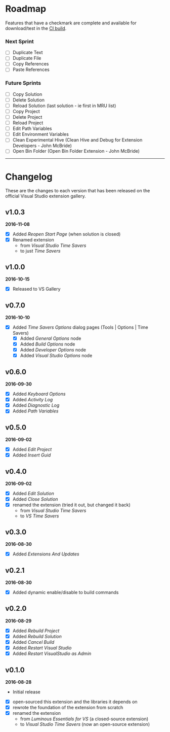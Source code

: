 # Roadmap
Features that have a checkmark are complete and available for
download/test in the
[CI build](http://vsixgallery.com/extension/049c7ac5-ba44-4a72-b4ee-7be7fb1b0edd/).

### Next Sprint
- [ ] Duplicate Text
- [ ] Duplicate File
- [ ] Copy References
- [ ] Paste References

### Future Sprints
- [ ] Copy Solution
- [ ] Delete Solution
- [ ] Reload Solution (last solution - ie first in MRU list)
- [ ] Copy Project
- [ ] Delete Project
- [ ] Reload Project
- [ ] Edit Path Variables
- [ ] Edit Environment Variables
- [ ] Clean Experimental Hive (Clean Hive and Debug for Extension Developers - John McBride)
- [ ] Open Bin Folder (Open Bin Folder Extension - John McBride)

---

# Changelog

These are the changes to each version that has been released
on the official Visual Studio extension gallery.

## v1.0.3

**2016-11-08**
  - [x] Added *Reopen Start Page* (when solution is closed)
  - [x] Renamed extension
      - from *Visual Studio Time Savers*
      - to just *Time Savers*  

## v1.0.0

**2016-10-15**
  - [x] Released to VS Gallery

## v0.7.0

**2016-10-10**
- [x] Added *Time Savers Options* dialog pages (Tools | Options | Time Savers)
  - [x] Added *General Options* node
  - [x] Added *Build Options* node
  - [x] Added *Developer Options* node
  - [x] Added *Visual Studio Options* node

## v0.6.0

**2016-09-30**
- [x] Added *Keyboard Options*
- [x] Added *Activity Log*
- [x] Added *Diagnostic Log*
- [x] Added *Path Variables*

## v0.5.0

**2016-09-02**
- [x] Added *Edit Project*
- [x] Added *Insert Guid*

## v0.4.0

**2016-09-02**
- [x] Added *Edit Solution*
- [x] Added *Close Solution*
- [x] renamed the extension (tried it out, but changed it back)
  - from *Visual Studio Time Savers*
  - to *VS Time Savers*

## v0.3.0

**2016-08-30**
- [x] Added *Extensions And Updates*

## v0.2.1

**2016-08-30**
- [x] Added dynamic enable/disable to build commands

## v0.2.0

**2016-08-29**
- [x] Added *Rebuild Project*
- [x] Added *Rebuild Solution*
- [x] Added *Cancel Build*
- [x] Added *Restart Visual Studio*
- [x] Added *Restart VisualStudio as Admin*

## v0.1.0

**2016-08-28**
- Initial release
- [x] open-sourced this extension and the libraries it depends on
- [x] rewrote the foundation of the extension from scratch
- [x] renamed the extension
  - from *Luminous Essentials for VS* (a closed-source extension)
  - to *Visual Studio Time Savers* (now an open-source extension)